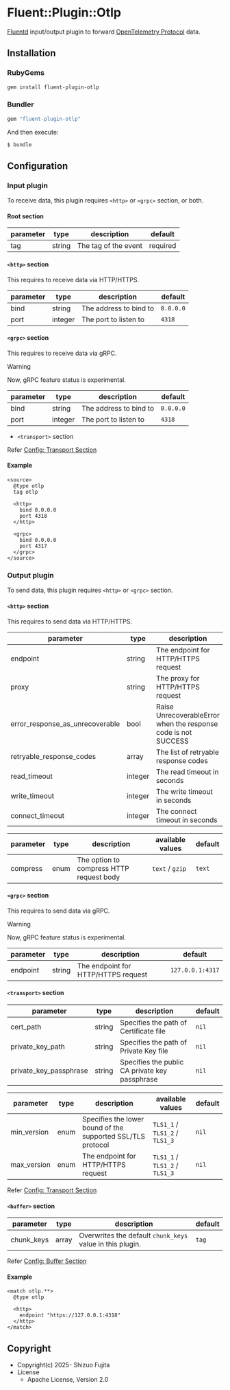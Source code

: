 # Fluent::Plugin::Otlp

[Fluentd](https://fluentd.org/) input/output plugin to forward [OpenTelemetry Protocol](https://github.com/open-telemetry/opentelemetry-proto) data.

## Installation

### RubyGems

```sh
gem install fluent-plugin-otlp
```

### Bundler

```ruby
gem "fluent-plugin-otlp"
```

And then execute:

```sh
$ bundle
```

## Configuration

### Input plugin

To receive data, this plugin requires `<http>` or `<grpc>` section, or both.

#### Root section

| parameter | type   | description          | default  |
|-----------|--------|----------------------|----------|
| tag       | string | The tag of the event | required |

#### `<http>` section

This requires to receive data via HTTP/HTTPS.

| parameter | type    | description            | default   |
|-----------|---------|------------------------|-----------|
| bind      | string  | The address to bind to | `0.0.0.0` |
| port      | integer | The port to listen to  | `4318`    |

#### `<grpc>` section

This requires to receive data via gRPC.

> [!WARNING]
> Now, gRPC feature status is experimental.

| parameter | type    | description            | default   |
|-----------|---------|------------------------|-----------|
| bind      | string  | The address to bind to | `0.0.0.0` |
| port      | integer | The port to listen to  | `4318`    |

* `<transport>` section

Refer [Config: Transport Section](https://docs.fluentd.org/configuration/transport-section)

#### Example

```
<source>
  @type otlp
  tag otlp

  <http>
    bind 0.0.0.0
    port 4318
  </http>

  <grpc>
    bind 0.0.0.0
    port 4317
  </grpc>
</source>
```

### Output plugin

To send data, this plugin requires `<http>` or `<grpc>` section.

#### `<http>` section

This requires to send data via HTTP/HTTPS.

| parameter                       | type    | description                                                    | default                 |
|---------------------------------|---------|----------------------------------------------------------------|-------------------------|
| endpoint                        | string  | The endpoint for HTTP/HTTPS request                            | `http://127.0.0.1:4318` |
| proxy                           | string  | The proxy for HTTP/HTTPS request                               | `nil`                   |
| error_response_as_unrecoverable | bool    | Raise UnrecoverableError when the response code is not SUCCESS | `true`                  |
| retryable_response_codes        | array   | The list of retryable response codes                           | `[429, 502, 503, 504]`  |
| read_timeout                    | integer | The read timeout in seconds                                    | `60`                    |
| write_timeout                   | integer | The write timeout in seconds                                   | `60`                    |
| connect_timeout                 | integer | The connect timeout in seconds                                 | `60`                    |

| parameter | type   | description                               | available values | default |
|-----------|--------|-------------------------------------------|------------------|---------|
| compress  | enum   | The option to compress HTTP request body  | `text` / `gzip`  | `text`  |

#### `<grpc>` section

This requires to send data via gRPC.

> [!WARNING]
> Now, gRPC feature status is experimental.

| parameter                       | type    | description                                                    | default          |
|---------------------------------|---------|----------------------------------------------------------------|------------------|
| endpoint                        | string  | The endpoint for HTTP/HTTPS request                            | `127.0.0.1:4317` |

#### `<transport>` section

| parameter              | type    | description                                    | default |
|------------------------|---------|------------------------------------------------|---------|
| cert_path              | string  | Specifies the path of Certificate file         | `nil`   |
| private_key_path       | string  | Specifies the path of Private Key file         | `nil`   |
| private_key_passphrase | string  | Specifies the public CA private key passphrase | `nil`   |

| parameter   | type | description                                                 | available values               | default |
|-------------|------|-------------------------------------------------------------|--------------------------------|---------|
| min_version | enum | Specifies the lower bound of the supported SSL/TLS protocol | `TLS1_1` / `TLS1_2` / `TLS1_3` | `nil`   |
| max_version | enum | The endpoint for HTTP/HTTPS request                         | `TLS1_1` / `TLS1_2` / `TLS1_3` | `nil`   |

Refer [Config: Transport Section](https://docs.fluentd.org/configuration/transport-section)

#### `<buffer>` section

| parameter  | type   | description                                               | default |
|------------|--------|-----------------------------------------------------------|---------|
| chunk_keys | array  | Overwrites the default `chunk_keys` value in this plugin. | `tag`   |

Refer [Config: Buffer Section](https://docs.fluentd.org/configuration/buffer-section)

#### Example

```
<match otlp.**>
  @type otlp

  <http>
    endpoint "https://127.0.0.1:4318"
  </http>
</match>
```

## Copyright

* Copyright(c) 2025- Shizuo Fujita
* License
  * Apache License, Version 2.0

